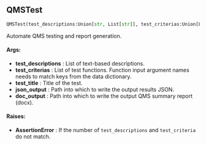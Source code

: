 ## QMSTest
```python
QMSTest(test_descriptions:Union[str, List[str]], test_criterias:Union[List[Callable], Callable], test_title:str='QMSTest', json_output:str='', doc_output:str='') -> None
```
Automate QMS testing and report generation.

#### Args:

* **test_descriptions** :  List of text-based descriptions.
* **test_criterias** :  List of test functions. Function input argument names needs to match keys from the data            dictionary.
* **test_title** :  Title of the test.
* **json_output** :  Path into which to write the output results JSON.
* **doc_output** :  Path into which to write the output QMS summary report (docx).

#### Raises:

* **AssertionError** :  If the number of `test_descriptions` and `test_criteria` do not match.    